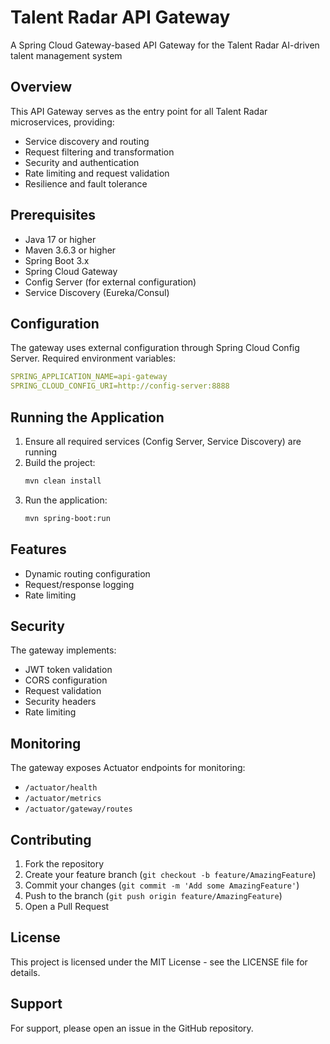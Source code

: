 # Talent Radar API Gateway

A Spring Cloud Gateway-based API Gateway for the Talent Radar AI-driven talent management system

## Overview

This API Gateway serves as the entry point for all Talent Radar microservices, providing:
- Service discovery and routing
- Request filtering and transformation
- Security and authentication
- Rate limiting and request validation
- Resilience and fault tolerance

## Prerequisites

- Java 17 or higher
- Maven 3.6.3 or higher
- Spring Boot 3.x
- Spring Cloud Gateway
- Config Server (for external configuration)
- Service Discovery (Eureka/Consul)

## Configuration

The gateway uses external configuration through Spring Cloud Config Server. Required environment variables:

```yaml
SPRING_APPLICATION_NAME=api-gateway
SPRING_CLOUD_CONFIG_URI=http://config-server:8888
```

## Running the Application

1. Ensure all required services (Config Server, Service Discovery) are running
2. Build the project:
   ```bash
   mvn clean install
   ```
3. Run the application:
   ```bash
   mvn spring-boot:run
   ```

## Features

- Dynamic routing configuration
- Request/response logging
- Rate limiting


## Security

The gateway implements:
- JWT token validation
- CORS configuration
- Request validation
- Security headers
- Rate limiting

## Monitoring

The gateway exposes Actuator endpoints for monitoring:
- `/actuator/health`
- `/actuator/metrics`
- `/actuator/gateway/routes`

## Contributing

1. Fork the repository
2. Create your feature branch (`git checkout -b feature/AmazingFeature`)
3. Commit your changes (`git commit -m 'Add some AmazingFeature'`)
4. Push to the branch (`git push origin feature/AmazingFeature`)
5. Open a Pull Request

## License

This project is licensed under the MIT License - see the LICENSE file for details.

## Support

For support, please open an issue in the GitHub repository.
